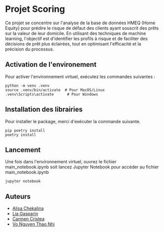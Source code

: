 # Projet Scoring

Ce projet se concentre sur l'analyse de la base de données HMEQ (Home Equity) pour prédire le risque de défaut des clients ayant souscrit des prêts sur la valeur de leur domicile. En utilisant des techniques de machine learning, l'objectif est d'identifier les profils à risque et de faciliter des décisions de prêt plus éclairées, tout en optimisant l'efficacité et la précision du processus.

## Activation de l'environement

Pour activer l'environnement virtuel, exécutez les commandes suivantes :

```
python -m venv .venv
source .venv/bin/activate  # Pour MacOS/Linux
.venv\Scripts\activate      # Pour Windows
```

## Installation des librairies
Pour installer le package, merci d'exécuter la commande suivante.
```
pip poetry install
poetry install
```

## Lancement
Une fois dans l'environnement virtuel, ouvrez le fichier main_notebook.ipynb soit lancez Jupyter Notebook pour accéder au fichier main_notebook.ipynb

```
jupyter notebook
```

## Auteurs

- [Alisa Chekalina](https://github.com/chekalisa)
- [Lia Gasparin](https://github.com/LiaGasparin)
- [Carmen Cristea](https://github.com/CarmenParis)
- [Vo Nguyen Thao Nhi](https://github.com/vonguyenthaonhi)
